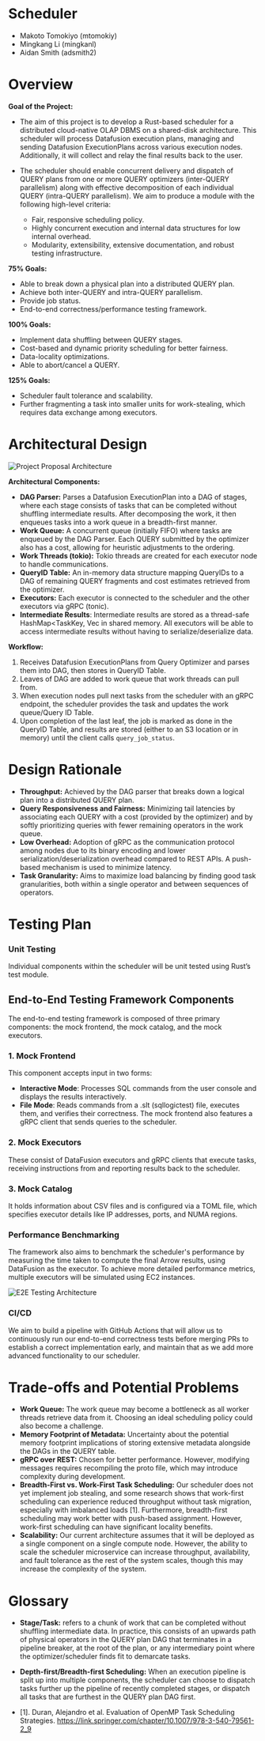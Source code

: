 # Scheduler
* Makoto Tomokiyo (mtomokiy)
* Mingkang Li (mingkanl)
* Aidan Smith (adsmith2)

# Overview
**Goal of the Project:** 
- The aim of this project is to develop a Rust-based scheduler for a distributed cloud-native OLAP DBMS on a shared-disk architecture. This scheduler will process Datafusion execution plans, managing and sending Datafusion ExecutionPlans across various execution nodes. Additionally, it will collect and relay the final results back to the user.

- The scheduler should enable concurrent delivery and dispatch of QUERY plans from one or more QUERY optimizers (inter-QUERY parallelism) along with effective decomposition of each individual QUERY (intra-QUERY parallelism). We aim to produce a module with the following high-level criteria:
  - Fair, responsive scheduling policy.
  - Highly concurrent execution and internal data structures for low internal overhead.
  - Modularity, extensibility, extensive documentation, and robust testing infrastructure.

**75% Goals:**
- Able to break down a physical plan into a distributed QUERY plan.
- Achieve both inter-QUERY and intra-QUERY parallelism.
- Provide job status.
- End-to-end correctness/performance testing framework.

**100% Goals:**
- Implement data shuffling between QUERY stages.
- Cost-based and dynamic priority scheduling for better fairness.
- Data-locality optimizations.
- Able to abort/cancel a QUERY.

**125% Goals:**
- Scheduler fault tolerance and scalability.
- Further fragmenting a task into smaller units for work-stealing, which requires data exchange among executors.

# Architectural Design

![Project Proposal Architecture](project_proposal_arch.png "Project Proposal Architecture Diagram")

**Architectural Components:**
- **DAG Parser:** Parses a Datafusion ExecutionPlan into a DAG of stages, where each stage consists of tasks that can be completed without shuffling intermediate results. After decomposing the work, it then enqueues tasks into a work queue in a breadth-first manner.
- **Work Queue:** A concurrent queue (initially FIFO) where tasks are enqueued by the DAG Parser. Each QUERY submitted by the optimizer also has a cost, allowing for heuristic adjustments to the ordering.
- **Work Threads (tokio):** Tokio threads are created for each executor node to handle communications.
- **QueryID Table:** An in-memory data structure mapping QueryIDs to a DAG of remaining QUERY fragments and cost estimates retrieved from the optimizer.
- **Executors:** Each executor is connected to the scheduler and the other executors via gRPC (tonic).
- **Intermediate Results**: Intermediate results are stored as a thread-safe HashMap<TaskKey, Vec<RecordBatch> in shared memory. All executors will be able to access intermediate results without having to serialize/deserialize data.

**Workflow:**
1. Receives Datafusion ExecutionPlans from Query Optimizer and parses them into DAG, then stores in QueryID Table.
2. Leaves of DAG are added to work queue that work threads can pull from.
3. When execution nodes pull next tasks from the scheduler with an gRPC endpoint, the scheduler provides the task and updates the work queue/Query ID Table.
5. Upon completion of the last leaf, the job is marked as done in the QueryID Table, and results are stored (either to an S3 location or in memory) until the client calls `query_job_status`.

# Design Rationale

- **Throughput:** Achieved by the DAG parser that breaks down a logical plan into a distributed QUERY plan.
- **Query Responsiveness and Fairness:** Minimizing tail latencies by associating each QUERY with a cost (provided by the optimizer) and by softly prioritizing queries with fewer remaining operators in the work queue.
- **Low Overhead:** Adoption of gRPC as the communication protocol among nodes due to its binary encoding and lower serialization/deserialization overhead compared to REST APIs. A push-based mechanism is used to minimize latency.
- **Task Granularity:** Aims to maximize load balancing by finding good task granularities, both within a single operator and between sequences of operators.

# Testing Plan

### Unit Testing
Individual components within the scheduler will be unit tested using Rust’s test module.

## End-to-End Testing Framework Components

The end-to-end testing framework is composed of three primary components: the mock frontend, the mock catalog, and the mock executors.

### 1. Mock Frontend
This component accepts input in two forms:
- **Interactive Mode**: Processes SQL commands from the user console and displays the results interactively.
- **File Mode**: Reads commands from a .slt (sqllogictest) file, executes them, and verifies their correctness.
The mock frontend also features a gRPC client that sends queries to the scheduler.

### 2. Mock Executors
These consist of DataFusion executors and gRPC clients that execute tasks, receiving instructions from and reporting results back to the scheduler.

### 3. Mock Catalog
It holds information about CSV files and is configured via a TOML file, which specifies executor details like IP addresses, ports, and NUMA regions.

### Performance Benchmarking
The framework also aims to benchmark the scheduler's performance by measuring the time taken to compute the final Arrow results, using DataFusion as the executor. To achieve more detailed performance metrics, multiple executors will be simulated using EC2 instances.

![E2E Testing Architecture](e2e_testing_arch.png)

### CI/CD
We aim to build a pipeline with GitHub Actions that will allow us to continuously run our end-to-end correctness tests before merging PRs to establish a correct implementation early, and maintain that as we add more advanced functionality to our scheduler.

# Trade-offs and Potential Problems

- **Work Queue:** The work queue may become a bottleneck as all worker threads retrieve data from it. Choosing an ideal scheduling policy could also become a challenge.
- **Memory Footprint of Metadata:** Uncertainty about the potential memory footprint implications of storing extensive metadata alongside the DAGs in the QUERY table.
- **gRPC over REST:** Chosen for better performance. However, modifying messages requires recompiling the proto file, which may introduce complexity during development.
- **Breadth-First vs. Work-First Task Scheduling:** Our scheduler does not yet implement job stealing, and some research shows that work-first scheduling can experience reduced throughput without task migration, especially with imbalanced loads [1]. Furthermore, breadth-first scheduling may work better with push-based assignment. However, work-first scheduling can have significant locality benefits.
- **Scalability:** Our current architecture assumes that it will be deployed as a single component on a single compute node. However, the ability to scale the scheduler microservice can increase throughput, availability, and fault tolerance as the rest of the system scales, though this may increase the complexity of the system.

# Glossary
- **Stage/Task:** refers to a chunk of work that can be completed without shuffling intermediate data. In practice, this consists of an upwards path of physical operators in the QUERY plan DAG that terminates in a pipeline breaker, at the root of the plan, or any intermediary point where the optimizer/scheduler finds fit to demarcate tasks.
- **Depth-first/Breadth-first Scheduling:** When an execution pipeline is split up into multiple components, the scheduler can choose to dispatch tasks further up the pipeline of recently completed stages, or dispatch all tasks that are furthest in the QUERY plan DAG first.

- [1]. Duran, Alejandro et al. Evaluation of OpenMP Task Scheduling Strategies. https://link.springer.com/chapter/10.1007/978-3-540-79561-2_9

